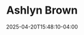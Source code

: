 ---
title: Ashlyn Brown
date: 2025-04-20T15:48:10-04:00
featured_image: 
featured_image_attr: 
featured_image_attr_link: 
featured_image_alt: 
featured_image_caption: 
Socials:
  Facebook: ashlyn.brown.3517
  Twitter: 
  Instagram: 
  LinkedIn: 
  IBDB: 
  IMDb:
  Website: 
---